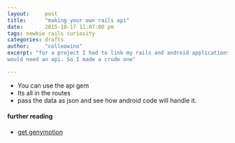 ```yaml
---
layout:     post
title:      "making your own rails api"
date:       2015-10-17 11:07:00 pm
tags: newbie rails curiosity
categories: drafts
author:     "colleowino"
excerpt: "for a project I had to link my rails and android applications and that meant I
would need an api. So I made a crude one"

---
```

- You can use the api gem
- Its all in the routes
- pass the data as json and see how android code will handle it.

#### further reading 
- [get genymotion](https://www.genymotion.com)
